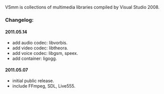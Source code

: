 VSmm is collections of multimedia libraries compiled by Visual Studio 2008.


### Changelog: ###
#### 2011.05.14 ####
  * add audio codec: libvorbis.
  * add video codec: libtheora.
  * add voice codec: libgsm, speex.
  * add container: ligogg.


#### 2011.05.07 ####
  * initial public release.
  * include FFmpeg, SDL, Live555.
